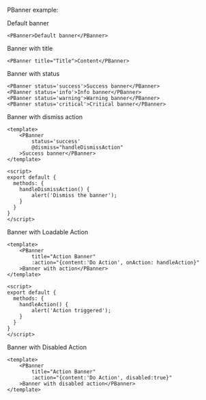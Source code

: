 PBanner example:

Default banner
```vue
<PBanner>Default banner</PBanner>
```

Banner with title
```vue
<PBanner title="Title">Content</PBanner>
```

Banner with status
```vue
<PBanner status='success'>Success banner</PBanner>
<PBanner status='info'>Info banner</PBanner>
<PBanner status='warning'>Warning banner</PBanner>
<PBanner status='critical'>Critical banner</PBanner>
```

Banner with dismiss action
```vue
<template>
    <PBanner 
        status='success' 
        @dismiss="handleDismissAction"
    >Success banner</PBanner>
</template>

<script>
export default {
  methods: {
    handleDismissAction() {
        alert('Dismiss the banner');
    }
  }
}
</script>
```

Banner with Loadable Action
```vue
<template>
    <PBanner 
        title="Action Banner" 
        :action="{content:'Do Action', onAction: handleAction}"
    >Banner with action</PBanner>
</template>

<script>
export default {
  methods: {
    handleAction() {
        alert('Action triggered');
    }
  }
}
</script>
```

Banner with Disabled Action
```vue
<template>
    <PBanner 
        title="Action Banner" 
        :action="{content:'Do Action', disabled:true}"
    >Banner with disabled action</PBanner>
</template>
```
